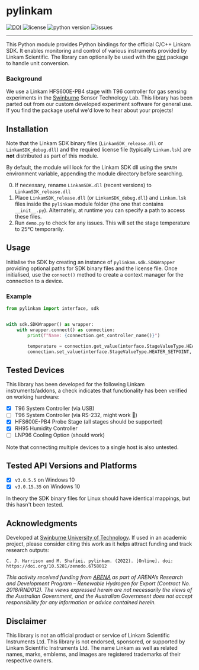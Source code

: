 # pylinkam

[![DOI](https://zenodo.org/badge/DOI/10.5281/zenodo.6758012.svg)](https://doi.org/10.5281/zenodo.6758012) ![license](https://img.shields.io/github/license/swinburne-sensing/pylinkam) ![python version](https://img.shields.io/pypi/pyversions/pylinkam) ![issues](https://img.shields.io/github/issues/swinburne-sensing/pylinkam)

---

This Python module provides Python bindings for the official C/C++ Linkam SDK. It enables monitoring and control of various instruments provided by Linkam Scientific. The library can optionally be used with the [pint](https://pint.readthedocs.io/en/stable/) package to handle unit conversion.

### Background
We use a Linkam HFS600E-PB4 stage with T96 controller for gas sensing experiments in the [Swinburne](https://swin.edu.au) Sensor Technology Lab. This library has been parted out from our custom developed experiment software for general use. If you find the package useful we'd love to hear about your projects!

## Installation
Note that the Linkam SDK binary files (`LinkamSDK_release.dll` or `LinkamSDK_debug.dll`) and the required license file (typically `Linkam.lsk`) are **not** distributed as part of this module.

By default, the module will look for the Linkam SDK dll using the `$PATH` environment variable, appending the module directory before searching.

0. If necessary, rename `LinkamSDK.dll` (recent versions) to `LinkamSDK_release.dll`
1. Place `LinkamSDK_release.dll` (or `LinkamSDK_debug.dll`) and `Linkam.lsk` files inside the `pylinkam` module folder (the one that contains `__init__.py`). Alternately, at runtime you can specify a path to access these files.
2. Run `demo.py` to check for any issues. This will set the stage temperature to 25°C temporarily.

## Usage
Initialise the SDK by creating an instance of `pylinkam.sdk.SDKWrapper` providing optional paths for SDK binary files and the license file. Once initialised, use the `connect()` method to create a context manager for the connection to a device.  

### Example
```python
from pylinkam import interface, sdk


with sdk.SDKWrapper() as wrapper:
    with wrapper.connect() as connection:
        print(f"Name: {connection.get_controller_name()}")

        temperature = connection.get_value(interface.StageValueType.HEATER1_TEMP)
        connection.set_value(interface.StageValueType.HEATER_SETPOINT, 30)
```

## Tested Devices
This library has been developed for the following Linkam instruments/addons, a check indicates that functionality has been verified on working hardware:

- [x] T96 System Controller (via USB)
- [ ] T96 System Controller (via RS-232, might work :shrug:)
- [x] HFS600E-PB4 Probe Stage (all stages should be supported)
- [x] RH95 Humidity Controller
- [ ] LNP96 Cooling Option (should work)

Note that connecting multiple devices to a single host is also untested.

## Tested API Versions and Platforms

- [x] `v3.0.5.5` on Windows 10
- [x] `v3.0.15.35` on Windows 10

In theory the SDK binary files for Linux should have identical mappings, but this hasn't been tested.

## Acknowledgments

Developed at [Swinburne University of Technology](https://swin.edu.au). If used in an academic project, please consider citing this work as it helps attract funding and track research outputs:

```
C. J. Harrison and M. Shafiei. pylinkam. (2022). [Online]. doi: https://doi.org/10.5281/zenodo.6758012
```

*This activity received funding from [ARENA](https://arena.gov.au) as part of ARENA’s Research and Development Program – Renewable Hydrogen for Export (Contract No. 2018/RND012). The views expressed herein are not necessarily the views of the Australian Government, and the Australian Government does not accept responsibility for any information or advice contained herein.*

## Disclaimer
This library is not an official product or service of Linkam Scientific Instruments Ltd. This library is not endorsed, sponsored, or supported by Linkam Scientific Instruments Ltd. The name Linkam as well as related names, marks, emblems, and images are registered trademarks of their respective owners.

